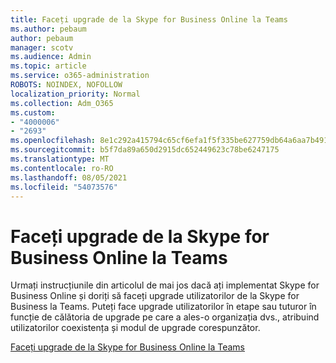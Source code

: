 ```yaml
---
title: Faceți upgrade de la Skype for Business Online la Teams
ms.author: pebaum
author: pebaum
manager: scotv
ms.audience: Admin
ms.topic: article
ms.service: o365-administration
ROBOTS: NOINDEX, NOFOLLOW
localization_priority: Normal
ms.collection: Adm_O365
ms.custom:
- "4000006"
- "2693"
ms.openlocfilehash: 8e1c292a415794c65cf6efa1f5f335be627759db64a6aa7b4918f05436502fd0
ms.sourcegitcommit: b5f7da89a650d2915dc652449623c78be6247175
ms.translationtype: MT
ms.contentlocale: ro-RO
ms.lasthandoff: 08/05/2021
ms.locfileid: "54073576"
---
```

# <a name="upgrade-from-skype-for-business-online-to-teams"></a>Faceți upgrade de la Skype for Business Online la Teams  

Urmați instrucțiunile din articolul de mai jos dacă ați implementat Skype for Business Online și doriți să faceți upgrade utilizatorilor de la Skype for Business la Teams. Puteți face upgrade utilizatorilor în etape sau tuturor în funcție de călătoria de upgrade pe care a ales-o organizația dvs., atribuind utilizatorilor coexistența și modul de upgrade corespunzător.

[Faceți upgrade de la Skype for Business Online la Teams](https://docs.microsoft.com/MicrosoftTeams/upgrade-to-teams-execute-skypeforbusinessonline) 
